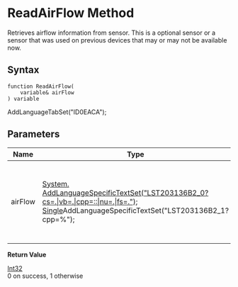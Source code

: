 # ReadAirFlow Method

Retrieves airflow information from sensor. This is a optional sensor or a sensor that was used on previous devices that may or may not be available now.

## Syntax

```
function ReadAirFlow(
	variable& airFlow
) variable
```

AddLanguageTabSet("ID0EACA");

## **Parameters**

| Name    | Type                                                                                                                                                                                                  | Description                                                                      |
| ------- | ----------------------------------------------------------------------------------------------------------------------------------------------------------------------------------------------------- | -------------------------------------------------------------------------------- |
| airFlow | [System. AddLanguageSpecificTextSet("LST203136B2\_0?cs=.\|vb=.\|cpp=::\|nu=.\|fs=."); Single](https://docs.microsoft.com/dotnet/api/system.single)AddLanguageSpecificTextSet("LST203136B2\_1?cpp=%"); | Airflow value returned. If the sensor does not exist it returns a reading of 50. |

**Return Value**

[Int32](https://docs.microsoft.com/dotnet/api/system.int32)\
0 on success, 1 otherwise

